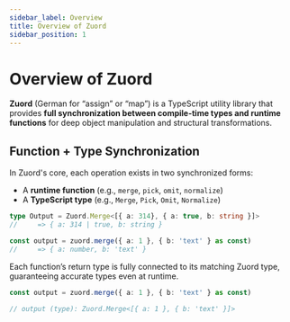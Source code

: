 ```yaml
---
sidebar_label: Overview  
title: Overview of Zuord  
sidebar_position: 1  
---
```


# Overview of Zuord

**Zuord** (German for “assign” or “map”) is a TypeScript utility library that provides **full synchronization between compile-time types and runtime functions** for deep object manipulation and structural transformations.

## Function + Type Synchronization

In Zuord's core, each operation exists in two synchronized forms:

- A **runtime function** (e.g., `merge`, `pick`, `omit`, `normalize`)
- A **TypeScript type** (e.g., `Merge`, `Pick`, `Omit`, `Normalize`)

```typescript
type Output = Zuord.Merge<[{ a: 314}, { a: true, b: string }]>
//     => { a: 314 | true, b: string }

const output = zuord.merge({ a: 1 }, { b: 'text' } as const)
//     => { a: number, b: 'text' }
```

Each function’s return type is fully connected to its matching Zuord type, guaranteeing accurate types even at runtime.
```typescript
const output = zuord.merge({ a: 1 }, { b: 'text' } as const)

// output (type): Zuord.Merge<[{ a: 1 }, { b: 'text' }]>
```